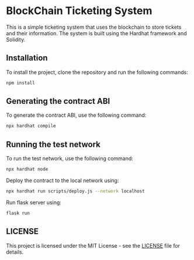 # BlockChain Ticketing System

This is a simple ticketing system that uses the blockchain to store tickets and their information. The system is built using the Hardhat framework and Solidity.

## Installation

To install the project, clone the repository and run the following commands:

```bash
npm install
```

## Generating the contract ABI
To generate the contract ABI, use the following command:

```bash
npx hardhat compile
```

## Running the test network

To run the test network, use the following command:

```bash
npx hardhat node
```

Deploy the contract to the local network using:

```bash
npx hardhat run scripts/deploy.js --network localhost
```

Run flask server using:

```bash
flask run
```


## LICENSE

This project is licensed under the MIT License - see the [LICENSE](LICENSE) file for details.